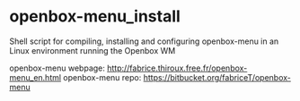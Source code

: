 openbox-menu_install
====================

Shell script for compiling, installing and configuring openbox-menu in an Linux environment running the Openbox WM

openbox-menu webpage: http://fabrice.thiroux.free.fr/openbox-menu_en.html
openbox-menu repo: https://bitbucket.org/fabriceT/openbox-menu
